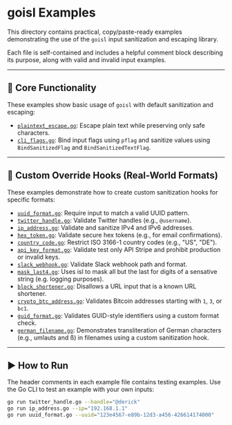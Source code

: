 # goisl Examples

This directory contains practical, copy/paste-ready examples demonstrating the use of the `goisl` input sanitization and escaping library.

Each file is self-contained and includes a helpful comment block describing its purpose, along with valid and invalid input examples.

---

## 🔧 Core Functionality

These examples show basic usage of `goisl` with default sanitization and escaping:

- [`plaintext_escape.go`](./plaintext_escape.go): Escape plain text while preserving only safe characters.
- [`cli_flags.go`](./cli_flags.go): Bind input flags using `pflag` and sanitize values using `BindSanitizedFlag` and `BindSanitizedTextFlag`.

---

## 🧩 Custom Override Hooks (Real-World Formats)

These examples demonstrate how to create custom sanitization hooks for specific formats:

- [`uuid_format.go`](./uuid_format.go): Require input to match a valid UUID pattern.
- [`twitter_handle.go`](./twitter_handle.go): Validate Twitter handles (e.g., `@username`).
- [`ip_address.go`](./ip_address.go): Validate and sanitize IPv4 and IPv6 addresses.
- [`hex_token.go`](./hex_token.go): Validate secure hex tokens (e.g., for email confirmations).
- [`country_code.go`](./country_code.go): Restrict ISO 3166-1 country codes (e.g., "US", "DE").
- [`api_key_format.go`](./api_key_format.go): Validate test only API Stripe and prohibit production or invalid keys.
- [`slack_webhook.go`](./slack_webhook.go): Validate Slack webhook path and format.
- [`mask_last4.go`](./mast_last4.go): Uses isl to mask all but the last for digits of a sensative string (e.g. logging purposes).
- [`block_shortener.go`](./block_shortener.go): Disallows a URL input that is a known URL shortener.
- [`crypto_btc_address.go`](./crypto_btc_address.go): Validates Bitcoin addresses starting with `1`, `3`, or `bc1`.
- [`guid_format.go`](./guid_format.go): Validates GUID-style identifiers using a custom format check.
- [`german_filename.go`](./german_filename.go): Demonstrates transliteration of German characters (e.g., umlauts and ß) in filenames using a custom sanitization hook.

---

## ▶️ How to Run

The header comments in each example file contains testing examples. Use the Go CLI to test an example with your own inputs:

```bash
go run twitter_handle.go --handle="@derick"
go run ip_address.go --ip="192.168.1.1"
go run uuid_format.go --uuid="123e4567-e89b-12d3-a456-426614174000"
